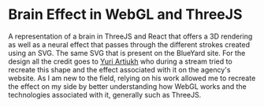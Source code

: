<h1>Brain Effect in WebGL and ThreeJS</h1>

A representation of a brain in ThreeJS and React that offers a 3D rendering as well as a neural effect that passes through the different strokes created using an SVG. The same SVG that is present on the BlueYard site.
For the design all the credit goes to [Yuri Artiukh](https://www.youtube.com/watch?v=OCjwL5QbiMg) who during a stream tried to recreate this shape and the effect associated with it on the agency's website. As I am new to the field, relying on his work allowed me to recreate the effect on my side by better understanding how WebGL works and the technologies associated with it, generally such as ThreeJS.
